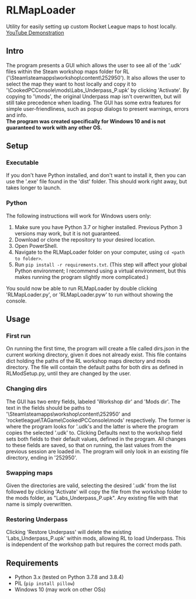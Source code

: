 # RLMapLoader
Utility for easily setting up custom Rocket League maps to host locally.\
[YouTube Demonstration](https://youtu.be/xliaWYAAnXU)

## Intro
The program presents a GUI which allows the user to see all of the '.udk' files within the Steam workshop maps folder for RL ('\Steam\steamapps\workshop\content\252950'). It also allows the user to select the map they want to host locally and copy it to '\CookedPCConsole\mods\Labs_Underpass_P.upk' by clicking 'Activate'. By copying to '\mods', the original Underpass map isn't overwritten, but will still take precedence when loading. The GUI has some extra features for simple user-friendliness, such as popup dialogs to present warnings, errors and info.\
**The program was created specifically for Windows 10 and is not guaranteed to work with any other OS.**

## Setup

### Executable
If you don't have Python installed, and don't want to install it, then you can use the '.exe' file found in the 'dist' folder. This should work right away, but takes longer to launch.

### Python
The following instructions will work for Windows users only:

1. Make sure you have Python 3.7 or higher installed. Previous Python 3 versions may work, but it is not guaranteed.
2. Download or clone the repository to your desired location.
3. Open PowerShell.
4. Navigate to the RLMapLoader folder on your computer, using `cd <path to folder>`.
5. Run `pip install -r requirements.txt`. (This step will affect your global Python environment; I recommend using a virtual environment, but this makes running the program slightly more complicated.)

You sould now be able to run RLMapLoader by double clicking 'RLMapLoader.py', or 'RLMapLoader.pyw' to run without showing the console.

## Usage

### First run
On running the first time, the program will create a file called dirs.json in the current working directory, given it does not already exist. This file contains dict holding the paths of the RL workshop maps directory and mods directory. The file will contain the default paths for both dirs as defined in RLModSetup.py, until they are changed by the user.

### Changing dirs
The GUI has two entry fields, labeled 'Workshop dir' and 'Mods dir'. The text in the fields should be paths to '\Steam\steamapps\workshop\content\252950' and 'rocketleague\TAGame\CookedPCConsole\mods' respectively. The former is where the program looks for '.udk's and the latter is where the program copies the selected '.udk' to. Clicking Defaults next to the workshop field sets both fields to their default values, defined in the program. All changes to these fields are saved, so that on running, the last values from the previous session are loaded in. The program will only look in an existing file directory, ending in '252950'.

### Swapping maps
Given the directories are valid, selecting the desired '.udk' from the list followed by clicking 'Activate' will copy the file from the workshop folder to the mods folder, as "Labs_Underpass_P.upk". Any existing file with that name is simply overwritten.

### Restoring Underpass
Clicking 'Restore Underpass' will delete the existing 'Labs_Underpass_P.upk' within mods, allowing RL to load Underpass. This is independent of the workshop path but requires the correct mods path.

## Requirements
- Python 3.x (tested on Python 3.7.8 and 3.8.4)
- PIL (`pip install pillow`)
- Windows 10 (may work on other OSs)
